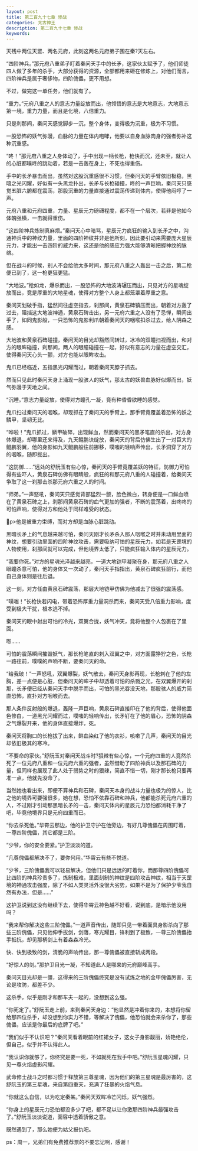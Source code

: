 ```yaml
---
layout: post
title: 第二百九十七章 惨战
categories: 太古神王
description: 第二百九十七章 惨战
keywords:
---
```


天残中两位天罡、两名元府，此刻这两名元府弟子围在秦?天左右。

“四阶神兵。”那元府八重弟子盯着秦问天手中的长矛，这家伙太赋予了，他们师徒四人做了多年的杀手，大部分获得的资源，全部都用来砸在修炼上，对他们而言，四阶神兵是属于奢侈物，四阶傀儡，更不用想。

不过，做完这一单任务，他们就有了。

“重力。”元府八重之人的意志力量绽放而出，他领悟的意志是大地意志，大地意志第一境，重力力量，而且是化境，八倍重力。

只是刹那间，秦问天感觉脚步一沉，整个身体，变得极为沉重，极为不习惯。

一股恐怖的妖气弥漫，血脉的力量在体内咆哮，他要以自身血脉肉身的强者弥补这种沉重感。

“咚！”那元府八重之人身体动了，手中出现一柄长枪，枪快而沉，还未至，就让人的心脏都噗咚的跳动着，若是一击轰在身上，不死也得重伤。

手中的长矛暴击而出，虽然对这股沉重感很不习惯，但秦问天的手臂依旧极稳，黑暗之光闪耀，好似有一头黑龙扑出，长矛与长枪碰撞，咚的一声巨响，秦问天只感觉五脏六腑都在震荡，那股沉重的力量直接通过震荡传递到体内，使得他闷哼了一声。

元府八重和元府四重，力量、星辰元力磅礴程度，都不在一个层次，若非是他如今体魄强横，一击就得重伤。

“这四阶神兵炼制真麻烦。”秦问天心中暗骂，星辰元力疯狂的输入到长矛之中，沟通神兵中的神纹力量，里面的四阶神纹并非是他所刻，因此要引动来需要庞大星辰元力，才能出一击四阶的威力来，这还是他的感应力强大能够清晰把握神纹的脉络。

但在战斗的时候，别人不会给他太多时间，那元府八重之人轰出一击之后，第二枪便已到了，这一枪更狂更猛。

“大地波。”枪如龙，爆杀而出，一股恐怖的大地波涛辗压而出，只见对方的星魂绽放而出，竟是厚重的大地星魂，使得对方整个人身上都笼罩着厚重之意。

秦问天划破手指，猛然间往虚空指去，刹那间，黄泉石碑镇压而出，朝着对方轰了过去，阻挡这大地波神通，黄泉石碑击出，另一元府六重之人没有了忌惮，瞬间出手了，如同鬼影般，一只恐怖的鬼影利爪朝着秦问天的咽喉扣杀过去，给人阴森之感。

大地波和黄泉石碑碰撞，秦问天的目光却豁然间转过，冰冷的双瞳扫视而出，和对方的眼眸碰撞，刹那间，两人的眼瞳碰撞在一起，好似有意志的力量在虚空交汇，使得秦问天心头一颤，对方也能以眼眸攻击。

鬼爪已经临近，五指黑光闪耀而过，朝着秦问天脖子抓去。

然而只见此时秦问天身上涌现一股骇人的妖气，那太古的妖兽血脉好似爆而出，妖气弥漫于天地之间。

“沉睡。”意志力量绽放，使得对方瞳孔一凝，竟有种昏昏欲睡的感觉。

鬼爪扫过秦问天的咽喉，却现抓在了秦问天的手臂上，那手臂竟覆盖着恐怖的妖之鳞甲，坚韧无比。

“哗啦！”鬼爪抓过，鳞甲破碎，出现鲜血，然而秦问天的黑矛笔直的杀出，对方身体爆退，却哪里还来得及，九天鲲鹏诀绽放，秦问天的背后仿佛生出了一对巨大的鲲鹏羽翼，他的身影如九天鲲鹏般往前挪移，噗嗤的轻响声传出，长矛洞穿了对方的咽喉，随即拔出。

“这防御……”远处的舒阮玉有些心惊，秦问天的手臂竟覆盖妖的特征，防御力可怕得有些吓人，黄泉石碑仿佛有眼睛般，疯狂的和那元府八重的人碰撞着，给秦问天争取了这一刹那击杀那元府六重之人的时间。

“师弟。”一声怒吼，秦问天只感觉背部猛烈一颤，脸色微白，转身便是一口鲜血喷在了黄泉石碑之上，刹那间黄泉石碑的血气更加的强者，不断的震荡着，出咚咚的可怕声响，使得对方和他处于同样难受的状态。

p>他是被重力束缚，而对方却是血脉心脏跳动。

黑暗长矛上的气息越来越可怕，秦问天刚才长矛杀入那人咽喉之时并未动用里面的神纹，想要引动里面的四阶神纹攻击，需要吸纳可怕的星辰元力，如若是天罡境的人物使用，刹那间就可以完成，但他境界太低了，只能疯狂输入体内的星辰元力。

“我要你死。”对方的星魂光泽越来越亮，一道大地铠甲凝聚在身，那元府八重之人眼瞳杀意可怕，他的身体又一次动了，秦问天手指指出，黄泉石碑疯狂前行，而他自己身体则是往后退。

这一刻，对方任由黄泉石碑震荡，那层大地铠甲仿佛为他减去了很强的震荡感。

“噗嗤！”长枪快若闪电，带着恐怖厚重力量洞杀而来，秦问天受八倍重力影响，度受到极大干扰，根本逃不掉。

秦问天的眼中射出可怕的冷光，双翼合拢，妖气冲天，竟将他整个人包裹在了里面。

嘭……

可怕的震荡瞬间摧毁妖气，那长枪笔直的刺入双翼之中，对方面露狰狞之色，长枪一路往前，噗噗的声响不断，要秦问天的命。

“给我破！”一声怒吼，双翼爆裂，妖气散去，秦问天身影再现，长枪刺在了他的左胸，差一点便是心脏，但秦问天的眸子中却透着可怕的杀戮之光，在双翼爆开的刹那，长矛便已经从秦问天手中脱手而出，可怕的黑光吞没天地，那股骇人的威力简直恐怖，直扑对方咽喉而去。

那人条件反射般的爆退，轰隆一声巨响，黄泉石碑直接印在了他的背后，使得他面色惨白，一道黑光闪耀而过，噗嗤的轻响传出，长矛钉在了他的眉心，恐怖的阴森之气爆裂开来，他的身体直接爆炸，死。

秦问天将胸口的长枪拔了出来，鲜血染红了他的衣衫，咳嗽了几声，秦问天的目光却依旧极其的寒冷。

“不要命的家伙。”舒阮玉对秦问天战斗时?狠辣有些心惊，一个元府四重的人竟然杀死了一位元府八重和一位元府六重的强者，虽然借助了四阶神兵以及那石碑的力量，但同样也展现了此人处于弱势之时的狠辣，简直不惜一切，刚才那长枪只要再准一点，他就先没命了。

当然她也看出来，即便不算神兵和石碑，秦问天本身的战斗力量也极为的惊人，比之他的境界可要强很多，她在想，恐怕不依靠石碑和神兵，他都能杀死元府六重的人，不过刚才引动那黑暗长矛的一击，秦问天体内的星辰元力恐怕都消耗干净了吧，毕竟他境界只是元府四重而已。

“你去杀死他。”华霄云那边，他的护卫守护在他旁边，有好几尊傀儡在周围盯着，一尊四阶傀儡，其它都是三阶。

“少爷，你的安全要紧。”护卫淡淡的道。

“几尊傀儡都解决不了，要你何用。”华霄云有些不悦道。

“少爷，三阶傀儡我可以轻易解决，但他们只是远远的盯着你，而那尊四阶傀儡可比四阶的神兵珍贵多了，炼制极难，里面刻制的神纹是四阶攻击神纹，相当于天罡境的神通攻击强度，除了不如人类灵活外没很大劣势，如果不是为了保护少爷我自然有办法，但是……”

这护卫说到这没有继续下去，使得华霄云神色越不好看，说到底，是暗示他没用吗？

“我来帮你解决这些三阶傀儡。”一道声音传出，随即只见一带着面具身影杀向了那些三阶傀儡，只见他伸手拔剑，剑落，寒光耀目，锋利到了极致，一尊三阶傀儡抬手抵抗，却见那柄剑上有着森森冷光。

快、快到极致的剑，清脆的声响传出，那一尊傀儡被直接斩成两段。

“好惊人的剑。”那护卫目光一凝，不知道此人是哪来的元府巅峰高手。

秦问天目光却是一僵，这得来的三阶傀儡终究是没有试炼之地的金甲傀儡厉害，无论是攻防，都差不少。

这杀手，似乎是刚才和那车夫一起的，没想到这么强。

“你死定了。”舒阮玉走上前，来到秦问天身边：“他显然是冲着你来的，本想将你留给那四位杀手，却没想到你实力不错，等解决了傀儡，他恐怕就会来杀你了，那些傀儡，应该是你最后的底牌了吧。”

“我们似乎不认识吧？”秦问天看着眼前的红裙女子，这女子身影靓丽，娇艳绝伦，但自己，似乎并不认得此人。

“我认识你就够了，你终究是要一死，不如就死在我手中吧。”舒阮玉星魂闪耀，只见一尊火焰虚影闪耀。

武命修士战斗之时都习惯于释放第三尊星魂，因为他们的第三星魂是最厉害的，这舒阮玉的第三星魂，来自第四重天，充满了狂暴的火焰气息。

“你就这么自信，以为吃定秦某。”秦问天双眸冷芒闪烁，妖气强烈。

“你身上的星辰元力恐怕都没多少了吧，都不足以让你激那四阶神兵最强攻击了。”舒阮玉淡淡说道，面容中透着骄傲之意。

既然遇到了，那么她便为姑父报仇吧。

ps：周一，兄弟们有免费推荐票的不要忘记啊，感谢！
